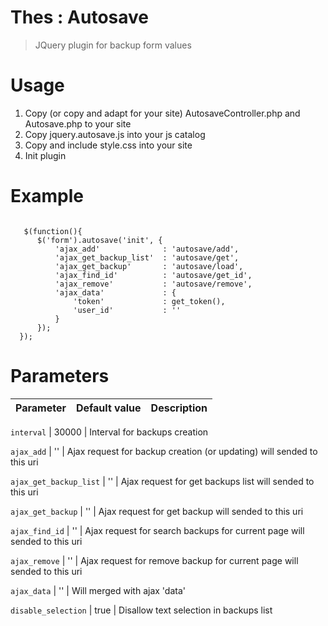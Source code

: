 Thes : Autosave
==================

> JQuery plugin for backup form values

Usage
=================
1. Copy (or copy and adapt for your site) AutosaveController.php and Autosave.php to your site
2. Copy jquery.autosave.js into your js catalog
3. Copy and include style.css into your site
4. Init plugin

Example
=================
<pre lang="javascript"><code>
   $(function(){
      $('form').autosave('init', {
          'ajax_add'              : 'autosave/add',
          'ajax_get_backup_list'  : 'autosave/get',
          'ajax_get_backup'       : 'autosave/load',
          'ajax_find_id'          : 'autosave/get_id',
          'ajax_remove'           : 'autosave/remove',
          'ajax_data'             : {
              'token'             : get_token(),
              'user_id'           : '<?= $user_id ?>'
          }
      });
  });
</code></pre>

Parameters
=================

Parameter | Default value | Description
------------ | ------------- | -------------

`interval` | 30000 | Interval for backups creation

`ajax_add` | '' | Ajax request for backup creation (or updating) will sended to this uri

`ajax_get_backup_list` | '' | Ajax request for get backups list will sended to this uri
                        
`ajax_get_backup` | '' | Ajax request for get backup will sended to this uri

`ajax_find_id` | '' | Ajax request for search backups for current page will sended to this uri

`ajax_remove` | '' | Ajax request for remove backup for current page will sended to this uri

`ajax_data` | '' | Will merged with ajax 'data'

`disable_selection` | true | Disallow text selection in backups list
